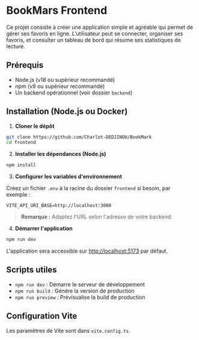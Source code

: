 # BookMars Frontend

Ce projet consiste à créer une application simple et agréable qui permet de gérer ses favoris en ligne. L’utilisateur peut se connecter, organiser ses favoris, et consulter un tableau de bord qui résume ses statistiques de lecture.

## Prérequis

- Node.js (v18 ou supérieur recommandé)
- npm (v9 ou supérieur recommandé)
- Un backend opérationnel (voir dossier `backend`)

## Installation (Node.js ou Docker)

1. **Cloner le dépôt**

```bash
git clone https://github.com/Charlot-DEDJINOU/BookMark
cd frontend
```

2. **Installer les dépendances (Node.js)**
```bash
npm install
```

3. **Configurer les variables d'environnement**

Créez un fichier `.env` à la racine du dossier `frontend` si besoin, par exemple :

```env
VITE_API_URI_BASE=http://localhost:3000
```

> **Remarque :** Adaptez l'URL selon l'adresse de votre backend.


4. **Démarrer l'application**
```bash
npm run dev
```
L'application sera accessible sur [http://localhost:5173](http://localhost:5173) par défaut.


## Scripts utiles

- `npm run dev` : Démarre le serveur de développement
- `npm run build` : Génère la version de production
- `npm run preview` : Prévisualise la build de production

## Configuration Vite

Les paramètres de Vite sont dans `vite.config.ts`.